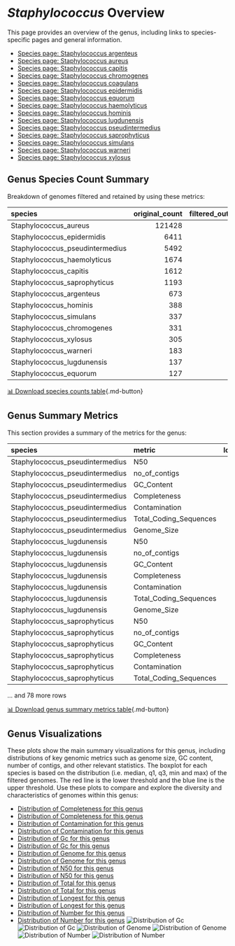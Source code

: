 # *Staphylococcus* Overview
This page provides an overview of the genus, including links to species-specific pages and general information.

- [Species page: Staphylococcus argenteus](Staphylococcus_argenteus/index.md)
- [Species page: Staphylococcus aureus](Staphylococcus_aureus/index.md)
- [Species page: Staphylococcus capitis](Staphylococcus_capitis/index.md)
- [Species page: Staphylococcus chromogenes](Staphylococcus_chromogenes/index.md)
- [Species page: Staphylococcus coagulans](Staphylococcus_coagulans/index.md)
- [Species page: Staphylococcus epidermidis](Staphylococcus_epidermidis/index.md)
- [Species page: Staphylococcus equorum](Staphylococcus_equorum/index.md)
- [Species page: Staphylococcus haemolyticus](Staphylococcus_haemolyticus/index.md)
- [Species page: Staphylococcus hominis](Staphylococcus_hominis/index.md)
- [Species page: Staphylococcus lugdunensis](Staphylococcus_lugdunensis/index.md)
- [Species page: Staphylococcus pseudintermedius](Staphylococcus_pseudintermedius/index.md)
- [Species page: Staphylococcus saprophyticus](Staphylococcus_saprophyticus/index.md)
- [Species page: Staphylococcus simulans](Staphylococcus_simulans/index.md)
- [Species page: Staphylococcus warneri](Staphylococcus_warneri/index.md)
- [Species page: Staphylococcus xylosus](Staphylococcus_xylosus/index.md)
## Genus Species Count Summary
Breakdown of genomes filtered and retained by using these metrics:

| species                         |   original_count |   filtered_out_count |   final_count |
|:--------------------------------|-----------------:|---------------------:|--------------:|
| Staphylococcus_aureus           |           121428 |                 4269 |        117159 |
| Staphylococcus_epidermidis      |             6411 |                  250 |          6161 |
| Staphylococcus_pseudintermedius |             5492 |                  226 |          5266 |
| Staphylococcus_haemolyticus     |             1674 |                   99 |          1575 |
| Staphylococcus_capitis          |             1612 |                   67 |          1545 |
| Staphylococcus_saprophyticus    |             1193 |                   58 |          1135 |
| Staphylococcus_argenteus        |              673 |                   45 |           628 |
| Staphylococcus_hominis          |              388 |                   29 |           359 |
| Staphylococcus_simulans         |              337 |                   11 |           326 |
| Staphylococcus_chromogenes      |              331 |                   12 |           319 |
| Staphylococcus_xylosus          |              305 |                   16 |           289 |
| Staphylococcus_warneri          |              183 |                   11 |           172 |
| Staphylococcus_lugdunensis      |              137 |                    7 |           130 |
| Staphylococcus_equorum          |              127 |                    8 |           119 |


[📊 Download species counts table](species_counts.csv){.md-button}
## Genus Summary Metrics
This section provides a summary of the metrics for the genus:

| species                         | metric                 |   lower_bounds |   upper_bounds |
|:--------------------------------|:-----------------------|---------------:|---------------:|
| Staphylococcus_pseudintermedius | N50                    |    32000       |      nan       |
| Staphylococcus_pseudintermedius | no_of_contigs          |      nan       |      220       |
| Staphylococcus_pseudintermedius | GC_Content             |       37       |       38       |
| Staphylococcus_pseudintermedius | Completeness           |       92       |      nan       |
| Staphylococcus_pseudintermedius | Contamination          |      nan       |        5       |
| Staphylococcus_pseudintermedius | Total_Coding_Sequences |     2200       |     2900       |
| Staphylococcus_pseudintermedius | Genome_Size            |        2.4e+06 |        2.9e+06 |
| Staphylococcus_lugdunensis      | N50                    |    83000       |      nan       |
| Staphylococcus_lugdunensis      | no_of_contigs          |      nan       |       80       |
| Staphylococcus_lugdunensis      | GC_Content             |       33       |       34       |
| Staphylococcus_lugdunensis      | Completeness           |       96       |      nan       |
| Staphylococcus_lugdunensis      | Contamination          |      nan       |        3       |
| Staphylococcus_lugdunensis      | Total_Coding_Sequences |     2300       |     2800       |
| Staphylococcus_lugdunensis      | Genome_Size            |        2.4e+06 |        2.9e+06 |
| Staphylococcus_saprophyticus    | N50                    |    67000       |      nan       |
| Staphylococcus_saprophyticus    | no_of_contigs          |      nan       |      120       |
| Staphylococcus_saprophyticus    | GC_Content             |       32       |       34       |
| Staphylococcus_saprophyticus    | Completeness           |       97       |      nan       |
| Staphylococcus_saprophyticus    | Contamination          |      nan       |        1       |
| Staphylococcus_saprophyticus    | Total_Coding_Sequences |     2400       |     2800       |

... and 78 more rows


[📊 Download genus summary metrics table](genus_summary_metrics.csv){.md-button}
## Genus Visualizations
These plots show the main summary visualizations for this genus, including distributions of key genomic metrics such as genome size, GC content, number of contigs, and other relevant statistics. The boxplot for each species is based on the distribution (i.e. median, q1, q3, min and max) of the filtered genomes. The red line is the lower threshold and the blue line is the upper threshold. Use these plots to compare and explore the diversity and characteristics of genomes within this genus:

- [Distribution of Completeness for this genus](Completeness_Specific_boxplot_0.png)
- [Distribution of Completeness for this genus](Completeness_Specific_boxplot_10.png)
- [Distribution of Contamination for this genus](Contamination_boxplot_0.png)
- [Distribution of Contamination for this genus](Contamination_boxplot_10.png)
- [Distribution of Gc for this genus](GC_Content_boxplot_0.png)
- [Distribution of Gc for this genus](GC_Content_boxplot_10.png)
- [Distribution of Genome for this genus](Genome_Size_boxplot_0.png)
- [Distribution of Genome for this genus](Genome_Size_boxplot_10.png)
- [Distribution of N50 for this genus](N50_boxplot_0.png)
- [Distribution of N50 for this genus](N50_boxplot_10.png)
- [Distribution of Total for this genus](Total_Coding_Sequences_boxplot_0.png)
- [Distribution of Total for this genus](Total_Coding_Sequences_boxplot_10.png)
- [Distribution of Longest for this genus](longest_boxplot_0.png)
- [Distribution of Longest for this genus](longest_boxplot_10.png)
- [Distribution of Number for this genus](number_boxplot_0.png)
- [Distribution of Number for this genus](number_boxplot_10.png)
![Distribution of Gc](GC_Content_boxplot_0.png)
![Distribution of Gc](GC_Content_boxplot_10.png)
![Distribution of Genome](Genome_Size_boxplot_0.png)
![Distribution of Genome](Genome_Size_boxplot_10.png)
![Distribution of Number](number_boxplot_0.png)
![Distribution of Number](number_boxplot_10.png)
